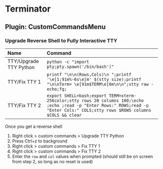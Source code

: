 # Terminator

## Plugin: CustomCommandsMenu

### Upgrade Reverse Shell to Fully Interactive TTY

| Name | Command |
| :--- | :--- |
| TTY/Upgrade TTY Python | `python -c "import pty;pty.spawn('/bin/bash')"` |
| TTY/Fix TTY 1 | `printf "\n\n(Rows,Cols)\n ";printf '\e[1;91m%-6s\e[m' $(stty size);printf "\n\nTerm= \e[91m$TERM\e[0m\n\n";stty raw -echo;fg;` |
| TTY/Fix TTY 2 | `export SHELL=bash;export TERM=xterm-256color;stty rows 20 columns 100;\echo ;echo ;read -p "Enter Rows:" ROWS;read -p "Enter Cols:" COLS;stty rows $ROWS columns $COLS && clear` |

Once you get a reverse shell  
1. Right click &gt; custom commands &gt; Upgrade TTY Python  
2. Press Ctrl+z to background  
3. Right click &gt; custom commands &gt; Fix TTY 1  
4. Right click &gt; custom commands &gt; Fix TTY 2  
5. Enter the `row` and `col` values when prompted \(should still be on screen from step 2, so long as no reset is used\)

